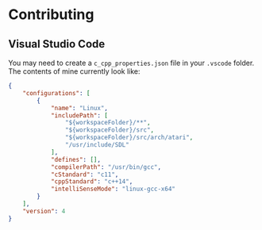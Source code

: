 # Contributing

## Visual Studio Code
You may need to create a `c_cpp_properties.json` file in your `.vscode` folder. The contents of mine currently look like:
```json
{
    "configurations": [
        {
            "name": "Linux",
            "includePath": [
                "${workspaceFolder}/**",
                "${workspaceFolder}/src",
                "${workspaceFolder}/src/arch/atari",
                "/usr/include/SDL"
            ],
            "defines": [],
            "compilerPath": "/usr/bin/gcc",
            "cStandard": "c11",
            "cppStandard": "c++14",
            "intelliSenseMode": "linux-gcc-x64"
        }
    ],
    "version": 4
} 
```